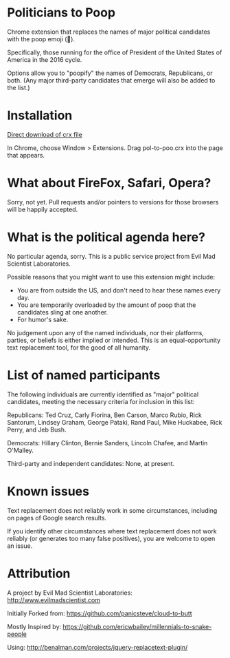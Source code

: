 Politicians to Poop
=============

Chrome extension that replaces the names of major political candidates with the poop emoji (💩).

Specifically, those running for the office of President of the United States of America in the 2016 cycle. 

Options allow you to "poopify" the names of Democrats, Republicans, or both. (Any major third-party candidates that emerge will also be added to the list.) 



Installation
=============

[Direct download of crx file](https://github.com/oskay/politicians-to-poop/blob/master/pol-to-poo.crx?raw=true)

In Chrome, choose Window > Extensions. Drag pol-to-poo.crx into the page that appears.



What about FireFox, Safari, Opera?
=============

Sorry, not yet. Pull requests and/or pointers to versions for those browsers will be happily accepted.



What is the political agenda here? 
=============

No particular agenda, sorry. This is a public service project from Evil Mad Scientist Laboratories. 

Possible reasons that you might want to use this extension might include:

* You are from outside the US, and don't need to hear these names every day.
* You are temporarily overloaded by the amount of poop that the candidates sling at one another.
* For humor's sake.


No judgement upon any of the named individuals, nor their platforms, parties, or beliefs is either implied or intended. This is an equal-opportunity text replacement tool, for the good of all humanity.



List of named participants
=============

The following individuals are currently identified as "major" political candidates, meeting the necessary criteria for inclusion in this list:

Republicans: Ted Cruz, Carly Fiorina, Ben Carson, Marco Rubio, Rick Santorum, Lindsey Graham, George Pataki, Rand Paul, Mike Huckabee, Rick Perry, and Jeb Bush.

Democrats: Hillary Clinton, Bernie Sanders, Lincoln Chafee, and Martin O'Malley.

Third-party and independent candidates: None, at present.



Known issues
=============

Text replacement does not reliably work in some circumstances, including on pages of Google search results. 

If you identify other circumstances where text replacement does not work reliably (or generates too many false positives), you are welcome to open an issue. 



Attribution
=============

A project by Evil Mad Scientist Laboratories: http://www.evilmadscientist.com


Initially Forked from: https://github.com/panicsteve/cloud-to-butt

Mostly Inspired by: https://github.com/ericwbailey/millennials-to-snake-people

Using: http://benalman.com/projects/jquery-replacetext-plugin/

